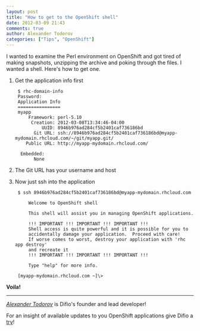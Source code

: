 ```yaml
---
layout: post
title: "How to get to the OpenShift shell"
date: 2012-03-09 21:43
comments: true
author: Alexander Todorov
categories: ["Tips", "OpenShift"]
---
```


I wanted to examine the Perl environment on OpenShift and got tired of making snapshots,
unzipping the archive and poking through the files. I wanted a shell. Here's how to get one.

1. Get the application info first

        $ rhc-domain-info 
        Password: 
        Application Info
        ================
        myapp
            Framework: perl-5.10
             Creation: 2012-03-08T13:34:46-04:00
                 UUID: 8946b976ad284cf5b2401caf736186bd
              Git URL: ssh://8946b976ad284cf5b2401caf736186bd@myapp-mydomain.rhcloud.com/~/git/myapp.git/
           Public URL: http://myapp-mydomain.rhcloud.com/
        
         Embedded: 
              None

1. The Git URL has your username and host

1. Now just ssh into the application

        $ ssh 8946b976ad284cf5b2401caf736186bd@myapp-mydomain.rhcloud.com
        
            Welcome to OpenShift shell
        
            This shell will assist you in managing OpenShift applications.
        
            !!! IMPORTANT !!! IMPORTANT !!! IMPORTANT !!!
            Shell access is quite powerful and it is possible for you to
            accidentally damage your application.  Proceed with care!
            If worse comes to worst, destroy your application with 'rhc app destroy'
            and recreate it
            !!! IMPORTANT !!! IMPORTANT !!! IMPORTANT !!!
        
            Type "help" for more info.
        
        [myapp-mydomain.rhcloud.com ~]\> 

**Voila!**

---------------------------------------------------------------------------------

[*Alexander Todorov*](http://about.me/atodorov) is Difio's founder and lead developer!

For an insight of available updates to you OpenShift applications give
Difio a [try](https://difio-otb.rhcloud.com/applications/mine/)!

